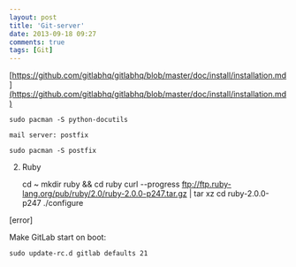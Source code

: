 ```yaml
---
layout: post
title: 'Git-server'
date: 2013-09-18 09:27
comments: true
tags: [Git]
---
```

[https://github.com/gitlabhq/gitlabhq/blob/master/doc/install/installation.md](https://github.com/gitlabhq/gitlabhq/blob/master/doc/install/installation.md)

	sudo pacman -S python-docutils

	mail server: postfix

	sudo pacman -S postfix

2. Ruby

	cd ~
	mkdir ruby && cd ruby
	curl --progress ftp://ftp.ruby-lang.org/pub/ruby/2.0/ruby-2.0.0-p247.tar.gz | tar xz
	cd ruby-2.0.0-p247
	./configure


[error]

Make GitLab start on boot:

	sudo update-rc.d gitlab defaults 21